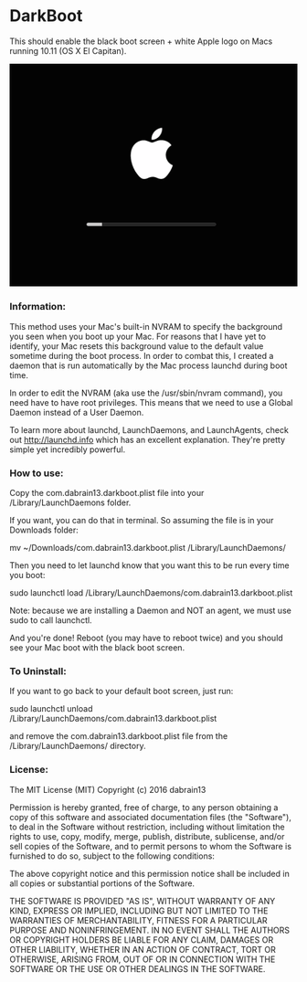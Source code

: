 # DarkBoot

This should enable the black boot screen + white Apple logo on Macs running 10.11 (OS X El Capitan).

![Preview](example.png)

### Information:
This method uses your Mac's built-in NVRAM to specify the background you seen when you
boot up your Mac. For reasons that I have yet to identify, your Mac resets this background
value to the default value sometime during the boot process. In order to combat
this, I created a daemon that is run automatically by the Mac process launchd during boot
time.

In order to edit the NVRAM (aka use the /usr/sbin/nvram command), you need have to have
root privileges. This means that we need to use a Global Daemon instead of a User Daemon.

To learn more about launchd, LaunchDaemons, and LaunchAgents, check out http://launchd.info
which has an excellent explanation. They're pretty simple yet incredibly powerful.

### How to use:

Copy the com.dabrain13.darkboot.plist file into your /Library/LaunchDaemons folder.

If you want, you can do that in terminal. So assuming the file is in your Downloads folder:

mv ~/Downloads/com.dabrain13.darkboot.plist /Library/LaunchDaemons/

Then you need to let launchd know that you want this to be run every time you boot:

sudo launchctl load /Library/LaunchDaemons/com.dabrain13.darkboot.plist
	
Note: because we are installing a Daemon and NOT an agent, we must use sudo to call launchctl.

And you're done! Reboot (you may have to reboot twice) and you should see your Mac 
boot with the black boot screen.

### To Uninstall:

If you want to go back to your default boot screen, just run:

sudo launchctl unload /Library/LaunchDaemons/com.dabrain13.darkboot.plist

and remove the com.dabrain13.darkboot.plist file from the /Library/LaunchDaemons/ 
directory.
	
### License:
The MIT License (MIT)
Copyright (c) 2016 dabrain13

Permission is hereby granted, free of charge, to any person obtaining a copy of this software and associated documentation files (the "Software"), to deal in the Software without restriction, including without limitation the rights to use, copy, modify, merge, publish, distribute, sublicense, and/or sell copies of the Software, and to permit persons to whom the Software is furnished to do so, subject to the following conditions:

The above copyright notice and this permission notice shall be included in all copies or substantial portions of the Software.

THE SOFTWARE IS PROVIDED "AS IS", WITHOUT WARRANTY OF ANY KIND, EXPRESS OR IMPLIED, INCLUDING BUT NOT LIMITED TO THE WARRANTIES OF MERCHANTABILITY, FITNESS FOR A PARTICULAR PURPOSE AND NONINFRINGEMENT. IN NO EVENT SHALL THE AUTHORS OR COPYRIGHT HOLDERS BE LIABLE FOR ANY CLAIM, DAMAGES OR OTHER LIABILITY, WHETHER IN AN ACTION OF CONTRACT, TORT OR OTHERWISE, ARISING FROM, OUT OF OR IN CONNECTION WITH THE SOFTWARE OR THE USE OR OTHER DEALINGS IN THE SOFTWARE.